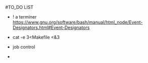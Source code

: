 
#TO_DO LIST

- ! a terminer
 https://www.gnu.org/software/bash/manual/html_node/Event-Designators.html#Event-Designators

- cat -e 3<Makefile <&3
- job control
- 
